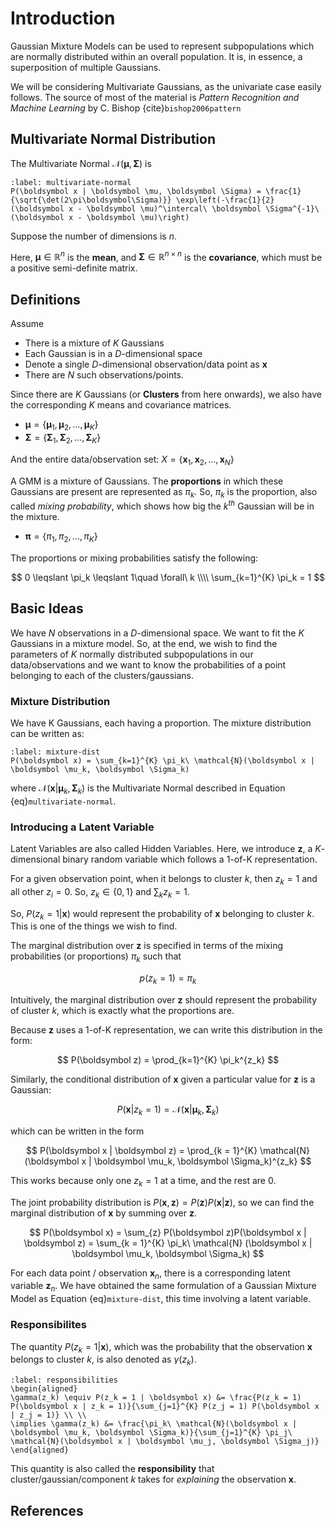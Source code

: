 # Introduction

Gaussian Mixture Models can be used to represent subpopulations which are normally distributed within an overall population. It is, in essence, a superposition of multiple Gaussians.

We will be considering Multivariate Gaussians, as the univariate case easily follows. The source of most of the material is *Pattern Recognition and Machine Learning* by C. Bishop {cite}`bishop2006pattern`

## Multivariate Normal Distribution

The Multivariate Normal $\mathcal{N}(\boldsymbol{\mu}, \boldsymbol{\Sigma})$ is 

```{math}
:label: multivariate-normal
P(\boldsymbol x | \boldsymbol \mu, \boldsymbol \Sigma) = \frac{1}{\sqrt{\det(2\pi\boldsymbol\Sigma)}} \exp\left(-\frac{1}{2}(\boldsymbol x - \boldsymbol \mu)^\intercal\ \boldsymbol \Sigma^{-1}\ (\boldsymbol x - \boldsymbol \mu)\right)
```

Suppose the number of dimensions is $n$.

Here, $\boldsymbol \mu \in \mathbb{R}^n$ is the **mean**, and $\boldsymbol \Sigma \in \mathbb{R}^{n \times n}$ is the **covariance**, which must be a positive semi-definite matrix.

## Definitions

Assume

- There is a mixture of $K$ Gaussians
- Each Gaussian is in a $D$-dimensional space
- Denote a single $D$-dimensional observation/data point as $\boldsymbol x$
- There are $N$ such observations/points.

Since there are $K$ Gaussians (or **Clusters** from here onwards), we also have the corresponding $K$ means and covariance matrices.

- $\boldsymbol\mu = \{\boldsymbol \mu_1, \boldsymbol \mu_2, \dots, \boldsymbol \mu_K\}$
- $\boldsymbol\Sigma = \{\boldsymbol \Sigma_1, \boldsymbol \Sigma_2, \dots, \boldsymbol \Sigma_K\}$

And the entire data/observation set: $X = \{\boldsymbol x_1, \boldsymbol x_2, \dots, \boldsymbol x_N\}$

A GMM is a mixture of Gaussians. The **proportions** in which these Gaussians are present are represented as $\pi_k$. So, $\pi_k$ is the proportion, also called *mixing probability*, which shows how big the $k^{th}$ Gaussian will be in the mixture.

- $\boldsymbol \pi = \{\pi_1, \pi_2, \dots, \pi_K\}$

The proportions or mixing probabilities satisfy the following:

$$
0 \leqslant \pi_k \leqslant 1\quad \forall\ k \\\\
\sum_{k=1}^{K} \pi_k = 1
$$

## Basic Ideas

We have $N$ observations in a $D$-dimensional space. We want to fit the $K$ Gaussians in a mixture model. So, at the end, we wish to find the parameters of $K$ normally distributed subpopulations in our data/observations and we want to know the probabilities of a point belonging to each of the clusters/gaussians.

### Mixture Distribution

We have K Gaussians, each having a proportion. The mixture distribution can be written as:

```{math}
:label: mixture-dist
P(\boldsymbol x) = \sum_{k=1}^{K} \pi_k\ \mathcal{N}(\boldsymbol x | \boldsymbol \mu_k, \boldsymbol \Sigma_k)
```

where $\mathcal{N}(\boldsymbol x | \boldsymbol \mu_k, \boldsymbol \Sigma_k)$ is the Multivariate Normal described in Equation {eq}`multivariate-normal`.

### Introducing a Latent Variable

Latent Variables are also called Hidden Variables. Here, we introduce $\boldsymbol z$, a $K$-dimensional binary random variable which follows a 1-of-K representation.

For a given observation point, when it belongs to cluster $k$, then $z_k = 1$ and all other $z_i = 0$. So, $z_k \in \{0, 1\}$ and $\sum_k z_k = 1$.

So, $P(z_{k} = 1 | \boldsymbol x)$ would represent the probability of $\boldsymbol x$ belonging to cluster $k$. This is one of the things we wish to find.

The marginal distribution over $\boldsymbol z$ is specified in terms of the mixing probabilities (or proportions) $\pi_k$ such that

$$
p(z_k = 1) = \pi_k
$$

Intuitively, the marginal distribution over $\boldsymbol z$ should represent the probability of cluster $k$, which is exactly what the proportions are.

Because $\boldsymbol z$ uses a 1-of-K representation, we can write this distribution in the form:

$$
P(\boldsymbol z) = \prod_{k=1}^{K} \pi_k^{z_k}
$$

Similarly, the conditional distribution of $\boldsymbol x$ given a particular value for $\boldsymbol z$ is a Gaussian:

$$
P(\boldsymbol x | z_k = 1) = \mathcal{N}(\boldsymbol x | \boldsymbol \mu_k, \boldsymbol \Sigma_k)
$$

which can be written in the form

$$
P(\boldsymbol x | \boldsymbol z) = \prod_{k = 1}^{K} \mathcal{N}(\boldsymbol x | \boldsymbol \mu_k, \boldsymbol \Sigma_k)^{z_k}
$$

This works because only one $z_k = 1$ at a time, and the rest are 0.

The joint probability distribution is $P(\boldsymbol x, \boldsymbol z) = P(\boldsymbol z) P(\boldsymbol x | \boldsymbol z)$, so we can find the marginal distribution of $\boldsymbol x$ by summing over $\boldsymbol z$.

$$
P(\boldsymbol x) = \sum_{z} P(\boldsymbol z)P(\boldsymbol x | \boldsymbol z) = \sum_{k = 1}^{K} \pi_k\ \mathcal{N} (\boldsymbol x | \boldsymbol \mu_k, \boldsymbol \Sigma_k)
$$

For each data point / observation $\boldsymbol x_n$, there is a corresponding latent variable $\boldsymbol z_n$. We have obtained the same formulation of a Gaussian Mixture Model as Equation {eq}`mixture-dist`, this time involving a latent variable.

### Responsibilites

The quantity $P(z_k = 1 | \boldsymbol x)$, which was the probability that the observation $\boldsymbol x$ belongs to cluster $k$, is also denoted as $\gamma(z_k)$.

```{math}
:label: responsibilities
\begin{aligned}
\gamma(z_k) \equiv P(z_k = 1 | \boldsymbol x) &= \frac{P(z_k = 1) P(\boldsymbol x | z_k = 1)}{\sum_{j=1}^{K} P(z_j = 1) P(\boldsymbol x | z_j = 1)} \\ \\
\implies \gamma(z_k) &= \frac{\pi_k\ \mathcal{N}(\boldsymbol x | \boldsymbol \mu_k, \boldsymbol \Sigma_k)}{\sum_{j=1}^{K} \pi_j\ \mathcal{N}(\boldsymbol x | \boldsymbol \mu_j, \boldsymbol \Sigma_j)}
\end{aligned}
```

This quantity is also called the **responsibility** that cluster/gaussian/component $k$ takes for *explaining* the observation $\boldsymbol x$.

## References

```{bibliography}
```